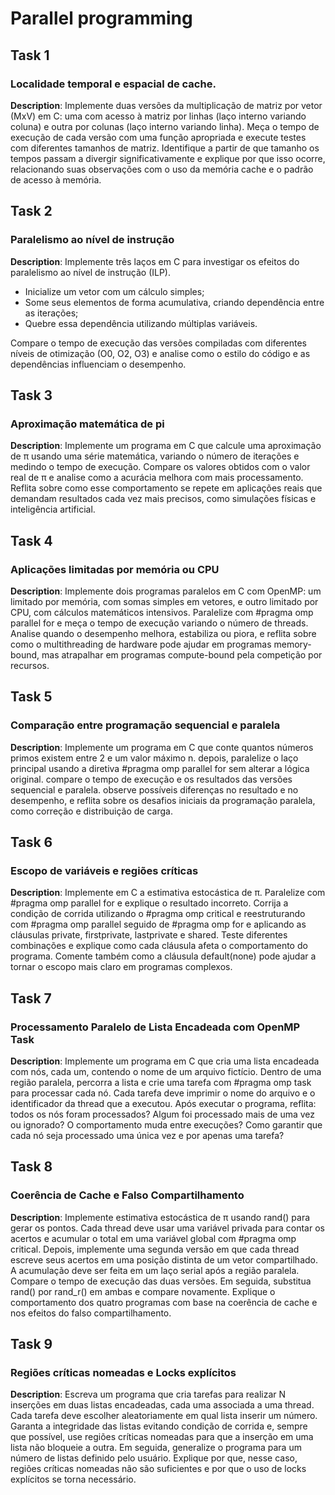 # Parallel programming
## Task 1
### Localidade temporal e espacial de cache.
**Description**: Implemente duas versões da multiplicação de matriz por vetor (MxV) em C: uma com acesso à matriz por linhas (laço interno variando coluna) e outra por colunas (laço interno variando linha). Meça o tempo de execução de cada versão com uma função apropriada e execute testes com diferentes tamanhos de matriz. Identifique a partir de que tamanho os tempos passam a divergir significativamente e explique por que isso ocorre, relacionando suas observações com o uso da memória cache e o padrão de acesso à memória.

## Task 2
### Paralelismo ao nível de instrução
**Description**: Implemente três laços em C para investigar os efeitos do paralelismo ao nível de instrução (ILP).

- Inicialize um vetor com um cálculo simples;
- Some seus elementos de forma acumulativa, criando dependência entre as iterações;
- Quebre essa dependência utilizando múltiplas variáveis.

Compare o tempo de execução das versões compiladas com diferentes níveis de otimização (O0, O2, O3) e analise como o estilo do código e as dependências influenciam o desempenho. 

## Task 3
### Aproximação matemática de pi
**Description**: Implemente um programa em C que calcule uma aproximação de π usando uma série matemática, variando o número de iterações e medindo o tempo de execução. Compare os valores obtidos com o valor real de π e analise como a acurácia melhora com mais processamento. Reflita sobre como esse comportamento se repete em aplicações reais que demandam resultados cada vez mais precisos, como simulações físicas e inteligência artificial.

## Task 4
### Aplicações limitadas por memória ou CPU
**Description**: Implemente dois programas paralelos em C com OpenMP: um limitado por memória, com somas simples em vetores, e outro limitado por CPU, com cálculos matemáticos intensivos. Paralelize com #pragma omp parallel for e meça o tempo de execução variando o número de threads. Analise quando o desempenho melhora, estabiliza ou piora, e reflita sobre como o multithreading de hardware pode ajudar em programas memory-bound, mas atrapalhar em programas compute-bound pela competição por recursos.

## Task 5
### Comparação entre programação sequencial e paralela
**Description**: Implemente um programa em C que conte quantos números primos existem entre 2 e um valor máximo n. depois, paralelize o laço principal usando a diretiva #pragma omp parallel for sem alterar a lógica original. compare o tempo de execução e os resultados das versões sequencial e paralela. observe possíveis diferenças no resultado e no desempenho, e reflita sobre os desafios iniciais da programação paralela, como correção e distribuição de carga.

## Task 6
### Escopo de variáveis e regiões críticas
**Description**: Implemente em C a estimativa estocástica de π. Paralelize com #pragma omp parallel for e explique o resultado incorreto. Corrija a condição de corrida utilizando o #pragma omp critical e reestruturando com #pragma omp parallel seguido de #pragma omp for e aplicando as cláusulas private, firstprivate, lastprivate e shared. Teste diferentes combinações e explique como cada cláusula afeta o comportamento do programa. Comente também como a cláusula default(none) pode ajudar a tornar o escopo mais claro em programas complexos.

## Task 7
### Processamento Paralelo de Lista Encadeada com OpenMP Task
**Description**: Implemente um programa em C que cria uma lista encadeada com nós, cada um, contendo o nome de um arquivo fictício. Dentro de uma região paralela, percorra a lista e crie uma tarefa com #pragma omp task para processar cada nó. Cada tarefa deve imprimir o nome do arquivo e o identificador da thread que a executou. Após executar o programa, reflita: todos os nós foram processados? Algum foi processado mais de uma vez ou ignorado? O comportamento muda entre execuções? Como garantir que cada nó seja processado uma única vez e por apenas uma tarefa?

## Task 8
### Coerência de Cache e Falso Compartilhamento
**Description**: Implemente estimativa estocástica de π usando rand() para gerar os pontos. Cada thread deve usar uma variável privada para contar os acertos e acumular o total em uma variável global com #pragma omp critical. Depois, implemente uma segunda versão em que cada thread escreve seus acertos em uma posição distinta de um vetor compartilhado. A acumulação deve ser feita em um laço serial após a região paralela. Compare o tempo de execução das duas versões. Em seguida, substitua rand() por rand_r() em ambas e compare novamente. Explique o comportamento dos quatro programas com base na coerência de cache e nos efeitos do falso compartilhamento.

## Task 9
### Regiões críticas nomeadas e Locks explícitos
**Description**: Escreva um programa que cria tarefas para realizar N inserções em duas listas encadeadas, cada uma associada a uma thread. Cada tarefa deve escolher aleatoriamente em qual lista inserir um número. Garanta a integridade das listas evitando condição de corrida e, sempre que possível, use regiões críticas nomeadas para que a inserção em uma lista não bloqueie a outra. Em seguida, generalize o programa para um número de listas definido pelo usuário. Explique por que, nesse caso, regiões críticas nomeadas não são suficientes e por que o uso de locks explícitos se torna necessário.
